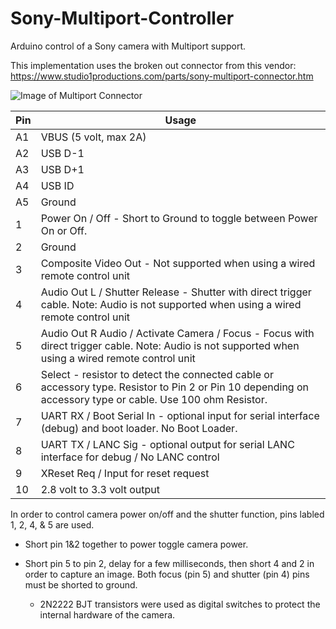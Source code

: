 # Sony-Multiport-Controller
Arduino control of a Sony camera with Multiport support. 

This implementation uses the broken out connector from this vendor:
https://www.studio1productions.com/parts/sony-multiport-connector.htm

![Image of Multiport Connector](https://www.studio1productions.com/images/Multiport-Connector-1.jpg)

Pin | Usage
----| -----
A1  |	VBUS (5 volt, max 2A)
A2	| USB D-1
A3	| USB D+1
A4	| USB ID
A5	| Ground
1	  | Power On  / Off - Short to Ground to toggle between Power On or Off.
2	  | Ground
3	  | Composite Video Out - Not supported when using a wired remote control unit
4	  | Audio Out L / Shutter Release - Shutter with direct trigger cable. Note: Audio is not supported when using a wired remote control unit
5	  | Audio Out R Audio / Activate Camera / Focus -  Focus with direct trigger cable. Note: Audio is not supported when using a wired remote control unit
6	  | Select - resistor to detect the connected cable or accessory type.  Resistor to Pin 2 or Pin 10 depending on accessory type or cable.  Use 100 ohm Resistor.
7	  | UART RX / Boot Serial In - optional input for serial interface (debug) and boot loader.  No Boot Loader.
8	  | UART TX / LANC Sig - optional output for serial LANC interface for debug / No LANC control
9	  | XReset Req / Input for reset request
10	| 2.8 volt to 3.3 volt output





In order to control camera power on/off and the shutter function, pins labled 1, 2, 4, & 5 are used.

* Short pin 1&2 together to power toggle camera power. 

* Short pin 5 to pin 2, delay for a few milliseconds, then short 4 and 2 in order to capture an image. Both focus (pin 5) and shutter (pin 4) pins must be shorted to ground. 

  * 2N2222 BJT transistors were used as digital switches to protect the internal hardware of the camera.
